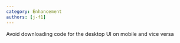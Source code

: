 ```yaml
---
category: Enhancement
authors: [j-f1]
---
```


Avoid downloading code for the desktop UI on mobile and vice versa
